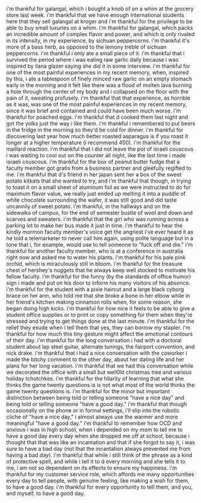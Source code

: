 i'm thankful for galangal, which i bought a knob of on a whim at the grocery store last week. i'm thankful that we have enough international students here that they sell galangal at kroger and i'm thankful for the privilege to be able to buy small luxuries on a whim. i'm thankful for galangal, which packs an incredible amount of complex flavor and power, and which is only rivaled in its intensity, in my experience, by sichuan peppercorns. i'm thankful it's more of a bass herb, as opposed to the lemony treble of sichuan peppercorns. i'm thankful i only ate a small piece of it. i'm thankful that i survived the period where i was eating raw garlic daily because i was inspired by ilana glazer saying she did it in some interview. i'm thankful for one of the most painful experiences in my recent memory, when, inspired by this, i ate a tablespoon of finely minced raw garlic on an empty stomach early in the morning and it felt like there was a flood of molten lava burning a hole through the center of my body and i collapsed on the floor with the pain of it, sweating profusely. i'm thankful that that experience, as horrible as it was, was one of the most painful experiences in my recent memory, since it was brief and contained and could have been much worse. i'm thankful for poached eggs. i'm thankful that d cooked them last night and got the yolks just the way i like them. i'm thankful i remembered to put beers in the fridge in the morning so they'd be cold for dinner. i'm thankful for discovering last year how much better roasted asparagus is if you roast it longer at a higher temperature (i recommend 450). i'm thankful for the maillard reaction. i'm thankful that i did not leave the pot of israeli couscous i was waiting to cool out on the counter all night, like the last time i made israeli couscous. i'm thankful for the box of peanut butter fudge that a faculty member got gratis from a business partner and gleefully regifted to me. i'm thankful that d's friend in her japan sent her a box of the sweet potato kitkats that she wanted to try, and i'm thankful that though, in trying to toast it on a small sheet of aluminum foil as we were instructed to do for maximum flavor value, we really just ended up melting it into a puddle of white chocolate surrounding the wafer, it was still good and did taste uncannily of sweet potato. i'm thankful, in the hallways and on the sidewalks of campus, for the end of semester bustle of wool and down and scarves and sweaters. i'm thankful that the girl who was running across a parking lot to make her bus made it just in time. i'm thankful to hear the kindly mormon faculty member's voice get the angriest i've ever heard it as he told a telemarketer to never call him again, using polite language but in a tone that i, for example, would use to tell someone to "fuck off and die." i'm thankful for another faculty member, who is at a conference in australia right now and asked me to water his plants. i'm thankful for his pale pink orchid, which is miraculously still in bloom. i'm thankful for the treasure chest of hershey's nuggets that he always keep well stocked to motivate his fellow faculty. i'm thankful for the funny (by the standards of office humor) sign i made and put on his door to inform his many visitors of his absence. i'm thankful for the student with a pixie haircut and a large black cyborg brace on her arm, who told me that she broke a bone in her elbow while in her friend's kitchen making cinnamon rolls when, for some reason, she began doing high kicks. i'm thankful for how nice it feels to be able to give a student office supplies or to print or copy something for them when they're stressed and trying to get things done at the last minute. i'm thankful for the relief they exude when i tell them that yes, they can borrow my stapler. i'm thankful for how much this tiny gesture might affect the emotional contours of their day. i'm thankful for the long conversation i had with a doctoral student about lap steel guitar, alternate tunings, the fairport convention, and nick drake. i'm thankful that i had a nice conversation with the coworker i made the bitchy comment to the other day, about her dating life and her plans for her long vacation. i'm thankful that we had this conversation while we decorated the office with a small but well0lit christmas tree and various holiday tchotchkes. i'm thankful for the hilarity of learning that what she thinks the game twenty questions is is not what most of the world thinks the game twenty questions is. i'm thankful for the minor but important distinction between being told or telling someone "have a nice day" and being told or telling someone "have a good day." i'm thankful that though occasionally on the phone or in formal settings, i'll slip into the robotic cliche of "have a nice day," i almost always use the warmer and more meaningful "have a good day." i'm thankful to remember how OCD and anxious i was in high school, when i depended on my mom to tell me to have a good day every day when she dropped me off at school, because i thought that that was like an incantation and that if she forgot to say it, i was sure to have a bad day (not that the incantation always prevented me from having a bad day). i'm thankful that while i still think of the phrase as a kind of protective spell, and while i tell it to d every morning and she tells it to me, i am not so dependent on its effects to ensure my happiness. i'm thankful for my customer service role, which affords me many opportunities every day to tell people, with genuine feeling, like making a wish for them, to have a good day. i'm thankful for every opportunity to tell them, and you, and myself, to have a good day.